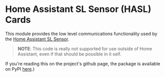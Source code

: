 Home Assistant SL Sensor (HASL) Cards
===============================

This module provides the low level communications functionality used by the [Home Assistant SL Sensor](https://github.com/DSorlov/hasl-platform/blob/hasl/README.md).

>__NOTE__: This code is really not supported for use outside of Home Assistant, even if that should be possible in it self.

If you're reading this on the project's github page, the package is available on PyPI [here](https://pypi.org/project/hasl/).)
